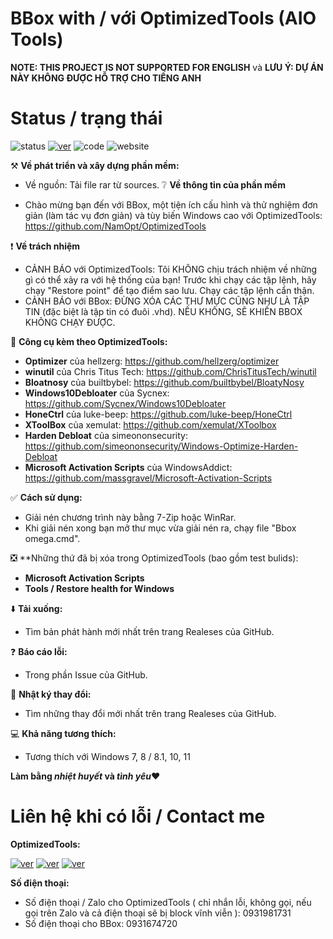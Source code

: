# BBox with / với OptimizedTools (AIO Tools)
**NOTE: THIS PROJECT IS NOT SUPPORTED FOR ENGLISH** và **LƯU Ý: DỰ ÁN NÀY KHÔNG ĐƯỢC HỖ TRỢ CHO TIẾNG ANH**

# Status / trạng thái
![status](https://img.shields.io/badge/status-okay-blue)
[![ver](https://img.shields.io/badge/version-1.0.0_lastet-black)](https://github.com/bboxopt/BBoxWOpt/releases)
![code](https://img.shields.io/badge/code_quality-good%3A_B-green)
![website](https://img.shields.io/badge/website_status-okay-blue)


⚒️ **Về phát triển và xây dựng phần mềm:**
- Về nguồn: Tải file rar từ sources.
❔ **Về thông tin của phần mềm**

- Chào mừng bạn đến với BBox, một tiện ích cấu hình và thử nghiệm đơn giản (làm tác vụ đơn giản) và tùy biến Windows cao với OptimizedTools: https://github.com/NamOpt/OptimizedTools

❗ **Về trách nhiệm**
- CẢNH BÁO với OptimizedTools: Tôi KHÔNG chịu trách nhiệm về những gì có thể xảy ra với hệ thống của bạn! Trước khi chạy các tập lệnh, hãy chạy "Restore point" để tạo điểm sao lưu. Chạy các tập lệnh cẩn thận.
- CẢNH BÁO với BBox: ĐỪNG XÓA CÁC THƯ MỰC CŨNG NHƯ LÀ TẬP TIN (đặc biệt là tập tin có đuôi .vhd). NẾU KHÔNG, SẼ KHIẾN BBOX KHÔNG CHẠY ĐƯỢC.

💾 **Công cụ kèm theo OptimizedTools:**
- **Optimizer** của hellzerg: https://github.com/hellzerg/optimizer
- **winutil** của Chris Titus Tech: https://github.com/ChrisTitusTech/winutil
- **Bloatnosy** của builtbybel: https://github.com/builtbybel/BloatyNosy
- **Windows10Debloater** của Sycnex: https://github.com/Sycnex/Windows10Debloater
- **HoneCtrl** của luke-beep: https://github.com/luke-beep/HoneCtrl
- **XToolBox** của xemulat: https://github.com/xemulat/XToolbox
- **Harden Debloat** của simeononsecurity: https://github.com/simeononsecurity/Windows-Optimize-Harden-Debloat
- **Microsoft Activation Scripts** của WindowsAddict: https://github.com/massgravel/Microsoft-Activation-Scripts

✅ **Cách sử dụng:**
- Giải nén chương trình này bằng 7-Zip hoặc WinRar.
- Khi giải nén xong bạn mở thư mục vừa giải nén ra, chạy file "Bbox omega.cmd".

❎ **Những thứ đã bị xóa trong OptimizedTools (bao gồm test bulids):
- **Microsoft Activation Scripts**
- **Tools / Restore health for Windows**

⬇️ **Tải xuống:**
- Tìm bản phát hành mới nhất trên trang Realeses của GitHub.

❓ **Báo cáo lỗi:**
- Trong phần Issue của GitHub.

📰 **Nhật ký thay đổi:**
- Tìm những thay đổi mới nhất trên trang Realeses của GitHub.

💻 **Khả năng tương thích:**
- Tương thích với Windows 7, 8 / 8.1, 10, 11

**Làm bằng *nhiệt huyết* và *tình yêu*❤️**

# Liên hệ khi có lỗi / Contact me
**OptimizedTools:**

[![ver](https://img.shields.io/badge/facebook%3A_namnee6-gray?style=flat&logo=facebook)](https://www.facebook.com/namnee6)
[![ver](https://img.shields.io/badge/tiktok%3A_%40.techphone-gray?style=flat&logo=tiktok)](https://www.tiktok.com/@_.techphone_/)
[![ver](https://img.shields.io/badge/ytb%3A_NamCzE-gray?style=flat&logo=youtube)](https://www.youtube.com/channel/UCGq0DDujQ9TynsGGLvfu-IA)

**Số điện thoại:**
- Số điện thoại / Zalo cho OptimizedTools ( chỉ nhắn lỗi, không gọi, nếu gọi trên Zalo và cả điện thoại sẽ bị block vĩnh viễn ): 0931981731 
- Số điện thoại cho BBox: 0931674720

